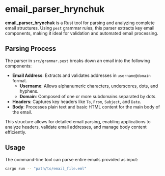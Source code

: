 # email_parser_hrynchuk

**email_parser_hrynchuk** is a Rust tool for parsing and analyzing complete email structures. Using `pest` grammar rules, this parser extracts key email components, making it ideal for validation and automated email processing.

## Parsing Process

The parser in `src/grammar.pest` breaks down an email into the following components:

- **Email Address**: Extracts and validates addresses in `username@domain` format.
  - **Username**: Allows alphanumeric characters, underscores, dots, and hyphens.
  - **Domain**: Composed of one or more subdomains separated by dots.
- **Headers**: Captures key headers like `To`, `From`, `Subject`, and `Date`.
- **Body**: Processes plain text and basic HTML content for the main body of the email.

This structure allows for detailed email parsing, enabling applications to analyze headers, validate email addresses, and manage body content efficiently.

## Usage

The command-line tool can parse entire emails provided as input:
```bash
cargo run -- "path/to/email_file.eml"
